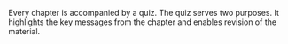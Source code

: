 Every chapter is accompanied by a quiz. The quiz serves two purposes. It highlights the key messages from the chapter and enables revision of the material.
